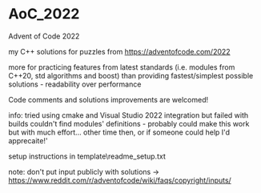# AoC_2022
Advent of Code 2022

my C++ solutions for puzzles from https://adventofcode.com/2022

more for practicing features from latest standards (i.e. modules from C++20, std algorithms and boost) than providing fastest/simplest possible solutions - readability over performance

Code comments and solutions improvements are welcomed!

info: tried using cmake and Visual Studio 2022 integration but failed with builds couldn't find modules' definitions - probably could make this work but with much effort... other time then, or if someone could help I'd apprecaite!'

setup instructions in template\readme_setup.txt

note: don't put input publicly with solutions -> https://www.reddit.com/r/adventofcode/wiki/faqs/copyright/inputs/